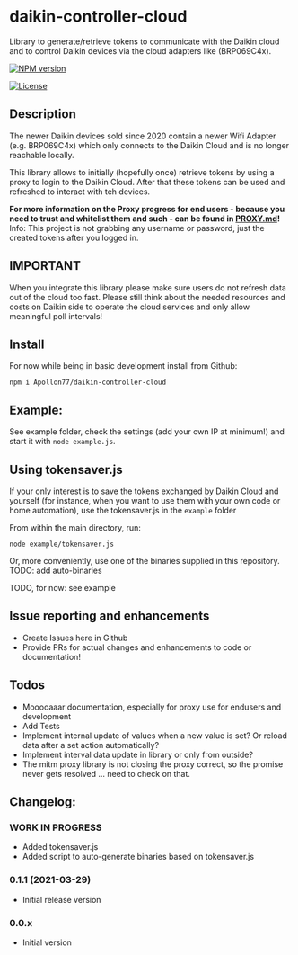 # daikin-controller-cloud

Library to generate/retrieve tokens to communicate with the Daikin cloud and to control Daikin devices via the cloud adapters like (BRP069C4x).

[![NPM version](http://img.shields.io/npm/v/daikin-controller-cloud.svg)](https://www.npmjs.com/package/daikin-controller-cloud)

[![License](https://img.shields.io/badge/license-MIT-blue.svg?style=flat)](https://github.com/soef/alexa-remote/blob/master/LICENSE)

## Description
The newer Daikin devices sold since 2020 contain a newer Wifi Adapter (e.g. BRP069C4x) which only connects to the Daikin Cloud and is no longer reachable locally.

This library allows to initially (hopefully once) retrieve tokens by using a proxy to login to the Daikin Cloud. After that these tokens can be used and refreshed to interact with teh devices.

**For more information on the Proxy progress for end users - because you need to trust and whitelist them and such - can be found in [PROXY.md](PROXY.md)!**
Info: This project is not grabbing any username or password, just the created tokens after you logged in.

## IMPORTANT
When you integrate this library please make sure users do not refresh data out of the cloud too fast. Please still think about the needed resources and costs on Daikin side to operate the cloud services and only allow meaningful poll intervals!

## Install
For now while being in basic development install from Github:

`npm i Apollon77/daikin-controller-cloud`

## Example:
See example folder, check the settings (add your own IP at minimum!) and start it with `node example.js`.

## Using tokensaver.js

If your only interest is to save the tokens exchanged by Daikin Cloud and yourself (for instance, when you want to use them with your own code or home automation), use the tokensaver.js in the `example` folder

From within the main directory, run:

`node example/tokensaver.js`

Or, more conveniently, use one of the binaries supplied in this repository.
TODO: add auto-binaries


TODO, for now: see example

## Issue reporting and enhancements
* Create Issues here in Github
* Provide PRs for actual changes and enhancements to code or documentation!

## Todos
* Mooooaaar documentation, especially for proxy use for endusers and development
* Add Tests
* Implement internal update of values when a new value is set? Or reload data after a set action automatically?
* Implement interval data update in library or only from outside?
* The mitm proxy library is not closing the proxy correct, so the promise never gets resolved ... need to check on that.


## Changelog:

### __WORK IN PROGRESS__
* Added tokensaver.js
* Added script to auto-generate binaries based on tokensaver.js

### 0.1.1 (2021-03-29)
* Initial release version

### 0.0.x
* Initial version
